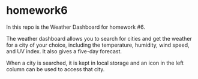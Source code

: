 # homework6

In this repo is the Weather Dashboard for homework #6.

The weather dashboard allows you to search for cities and get the weather for a
city of your choice, including the temperature, humidity, wind speed, and UV
index. It also gives a five-day forecast.

When a city is searched, it is kept in local storage and an icon in the left 
column can be used to access that city. 
